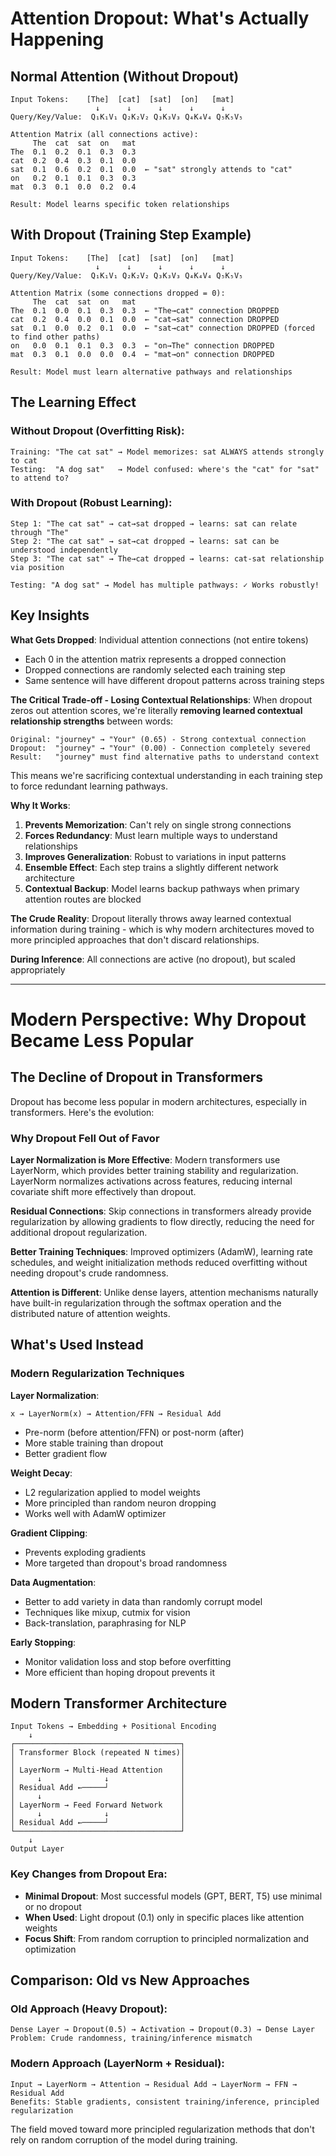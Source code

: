 # Attention Dropout: What's Actually Happening

## Normal Attention (Without Dropout)
```
Input Tokens:    [The]  [cat]  [sat]  [on]   [mat]
                   ↓      ↓      ↓      ↓      ↓
Query/Key/Value:  Q₁K₁V₁ Q₂K₂V₂ Q₃K₃V₃ Q₄K₄V₄ Q₅K₅V₅

Attention Matrix (all connections active):
     The  cat  sat  on   mat
The  0.1  0.2  0.1  0.3  0.3
cat  0.2  0.4  0.3  0.1  0.0
sat  0.1  0.6  0.2  0.1  0.0  ← "sat" strongly attends to "cat"
on   0.2  0.1  0.1  0.3  0.3
mat  0.3  0.1  0.0  0.2  0.4

Result: Model learns specific token relationships
```

## With Dropout (Training Step Example)
```
Input Tokens:    [The]  [cat]  [sat]  [on]   [mat]
                   ↓      ↓      ↓      ↓      ↓
Query/Key/Value:  Q₁K₁V₁ Q₂K₂V₂ Q₃K₃V₃ Q₄K₄V₄ Q₅K₅V₅

Attention Matrix (some connections dropped = 0):
     The  cat  sat  on   mat
The  0.1  0.0  0.1  0.3  0.3  ← "The→cat" connection DROPPED
cat  0.2  0.4  0.0  0.1  0.0  ← "cat→sat" connection DROPPED  
sat  0.1  0.0  0.2  0.1  0.0  ← "sat→cat" connection DROPPED (forced to find other paths)
on   0.0  0.1  0.1  0.3  0.3  ← "on→The" connection DROPPED
mat  0.3  0.1  0.0  0.0  0.4  ← "mat→on" connection DROPPED

Result: Model must learn alternative pathways and relationships
```

## The Learning Effect

### Without Dropout (Overfitting Risk):
```
Training: "The cat sat" → Model memorizes: sat ALWAYS attends strongly to cat
Testing:  "A dog sat"   → Model confused: where's the "cat" for "sat" to attend to?
```

### With Dropout (Robust Learning):
```
Step 1: "The cat sat" → cat→sat dropped → learns: sat can relate through "The"
Step 2: "The cat sat" → sat→cat dropped → learns: sat can be understood independently  
Step 3: "The cat sat" → The→cat dropped → learns: cat-sat relationship via position

Testing: "A dog sat" → Model has multiple pathways: ✓ Works robustly!
```

## Key Insights

**What Gets Dropped**: Individual attention connections (not entire tokens)
- Each 0 in the attention matrix represents a dropped connection
- Dropped connections are randomly selected each training step
- Same sentence will have different dropout patterns across training steps

**The Critical Trade-off - Losing Contextual Relationships**:
When dropout zeros out attention scores, we're literally **removing learned contextual relationship strengths** between words:
```
Original: "journey" → "Your" (0.65) - Strong contextual connection
Dropout:  "journey" → "Your" (0.00) - Connection completely severed
Result:   "journey" must find alternative paths to understand context
```

This means we're sacrificing contextual understanding in each training step to force redundant learning pathways.

**Why It Works**:
1. **Prevents Memorization**: Can't rely on single strong connections
2. **Forces Redundancy**: Must learn multiple ways to understand relationships  
3. **Improves Generalization**: Robust to variations in input patterns
4. **Ensemble Effect**: Each step trains a slightly different network architecture
5. **Contextual Backup**: Model learns backup pathways when primary attention routes are blocked

**The Crude Reality**: Dropout literally throws away learned contextual information during training - which is why modern architectures moved to more principled approaches that don't discard relationships.

**During Inference**: All connections are active (no dropout), but scaled appropriately

---

# Modern Perspective: Why Dropout Became Less Popular

## The Decline of Dropout in Transformers

Dropout has become less popular in modern architectures, especially in transformers. Here's the evolution:

### Why Dropout Fell Out of Favor

**Layer Normalization is More Effective**: Modern transformers use LayerNorm, which provides better training stability and regularization. LayerNorm normalizes activations across features, reducing internal covariate shift more effectively than dropout.

**Residual Connections**: Skip connections in transformers already provide regularization by allowing gradients to flow directly, reducing the need for additional dropout regularization.

**Better Training Techniques**: Improved optimizers (AdamW), learning rate schedules, and weight initialization methods reduced overfitting without needing dropout's crude randomness.

**Attention is Different**: Unlike dense layers, attention mechanisms naturally have built-in regularization through the softmax operation and the distributed nature of attention weights.

## What's Used Instead

### Modern Regularization Techniques

**Layer Normalization**: 
```
x → LayerNorm(x) → Attention/FFN → Residual Add
```
- Pre-norm (before attention/FFN) or post-norm (after)
- More stable training than dropout
- Better gradient flow

**Weight Decay**: 
- L2 regularization applied to model weights
- More principled than random neuron dropping
- Works well with AdamW optimizer

**Gradient Clipping**: 
- Prevents exploding gradients
- More targeted than dropout's broad randomness

**Data Augmentation**: 
- Better to add variety in data than randomly corrupt model
- Techniques like mixup, cutmix for vision
- Back-translation, paraphrasing for NLP

**Early Stopping**: 
- Monitor validation loss and stop before overfitting
- More efficient than hoping dropout prevents it

## Modern Transformer Architecture
```
Input Tokens → Embedding + Positional Encoding
    ↓
┌─────────────────────────────────────┐
│ Transformer Block (repeated N times)│
│                                     │
│ LayerNorm → Multi-Head Attention    │
│     ↓              ↓                │
│ Residual Add ←─────┘                │
│     ↓                               │
│ LayerNorm → Feed Forward Network    │
│     ↓              ↓                │
│ Residual Add ←─────┘                │
└─────────────────────────────────────┘
    ↓
Output Layer
```

### Key Changes from Dropout Era:
- **Minimal Dropout**: Most successful models (GPT, BERT, T5) use minimal or no dropout
- **When Used**: Light dropout (0.1) only in specific places like attention weights
- **Focus Shift**: From random corruption to principled normalization and optimization

## Comparison: Old vs New Approaches

### Old Approach (Heavy Dropout):
```
Dense Layer → Dropout(0.5) → Activation → Dropout(0.3) → Dense Layer
Problem: Crude randomness, training/inference mismatch
```

### Modern Approach (LayerNorm + Residual):
```
Input → LayerNorm → Attention → Residual Add → LayerNorm → FFN → Residual Add
Benefits: Stable gradients, consistent training/inference, principled regularization
```

The field moved toward more principled regularization methods that don't rely on random corruption of the model during training.

